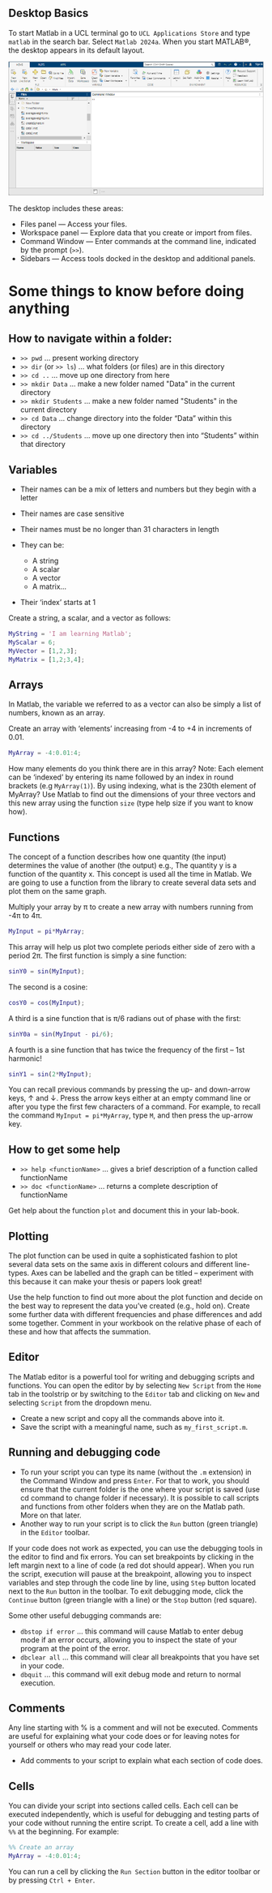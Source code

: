 ## Desktop Basics

To start Matlab in a UCL terminal go to `UCL Applications Store`
and type `matlab` in the search bar. Select `Matlab 2024a`.
When you start MATLAB®, the desktop appears in its default
layout.

![MATLAB desktop in its default layout. At the top is a toolstrip with tabs labeled Home, Plots, and Apps. The Files panel and the Workspace panel are open on the left side of the desktop. The Command Window is open above the bottom sidebar.](./desktop.png)

The desktop includes these areas:

* Files panel — Access your files.
* Workspace panel — Explore data that you create or import from
  files.
* Command Window — Enter commands at the command line, indicated by the
  prompt (`>>`).
* Sidebars — Access tools docked in the desktop and additional
  panels.


# Some things to know before doing anything

## How to navigate within a folder:

- `>> pwd` … present working directory
- `>> dir` (or `>> ls`) … what folders (or files) are in this directory
- `>> cd ..` … move up one directory from here
- `>> mkdir Data` … make a new folder named "Data" in the current directory
- `>> mkdir Students` … make a new folder named "Students" in the current directory
- `>> cd Data` … change directory into the folder “Data” within this directory
- `>> cd ../Students` … move up one directory then into “Students” within that directory


## Variables
- Their names can be a mix of letters and numbers but they begin with a letter
- Their names are case sensitive
- Their names must be no longer than 31 characters in length
- They can be:

    - A string
    - A scalar
    - A vector
    - A matrix…

- Their ‘index’ starts at 1

Create a string, a scalar, and a vector as follows:

```matlab
MyString = 'I am learning Matlab';
MyScalar = 6;
MyVector = [1,2,3];
MyMatrix = [1,2;3,4];
```

## Arrays

In Matlab, the variable we referred to as a vector can also be simply a list of numbers, known as an array.

Create an array with ‘elements’ increasing from -4 to +4 in increments of 0.01.

```matlab
MyArray = -4:0.01:4;
```

How many elements do you think there are in this array? Note: Each element can be ‘indexed’ by entering its name followed by an index in round brackets (e.g `MyArray(1)`). By using indexing, what is the 230th element of MyArray? Use Matlab to find out the dimensions of your three vectors and this new array using the function `size` (type help size if you want to know how).

## Functions

The concept of a function describes how one quantity (the input) determines the value of another (the output) e.g., The quantity y is a function of the quantity x. This concept is used all the time in Matlab. We are going to use a function from the library to create several data sets and plot them on the same graph.

Multiply your array by π to create a new array with numbers running from -4π to 4π.

```matlab
MyInput = pi*MyArray;
```

This array will help us plot two complete periods either side of zero with a period 2π. The first function is simply a sine function:

```matlab
sinY0 = sin(MyInput);
```

The second is a cosine:

```matlab
cosY0 = cos(MyInput);
```

A third is a sine function that is π/6 radians out of phase with the first:

```matlab
sinY0a = sin(MyInput - pi/6);
```

A fourth is a sine function that has twice the frequency of the first – 1st harmonic!

```matlab
sinY1 = sin(2*MyInput);
```

You can recall previous commands by pressing the up- and down-arrow
keys, ↑ and ↓. Press the arrow keys either at an empty
command line or after you type the first few characters of a command.
For example, to recall the command `MyInput = pi*MyArray`, type `M`,
and then press the up-arrow key.

## How to get some help

- `>> help <functionName>` … gives a brief description of a function called functionName
- `>> doc <functionName>` … returns a complete description of functionName

Get help about the function `plot` and document this in your lab-book.

## Plotting
The plot function can be used in quite a sophisticated fashion to plot several data sets on the same axis in different colours and different line-types. Axes can be labelled and the graph can be titled – experiment with this because it can make your thesis or papers look great!

Use the help function to find out more about the plot function and decide on the best way to represent the data you’ve created (e.g., hold on). Create some further data with different frequencies and phase differences and add some together. Comment in your workbook on the relative phase of each of these and how that affects the summation.

## Editor

The Matlab editor is a powerful tool for writing and debugging scripts and functions. You can open the editor by by selecting `New Script` from the `Home` tab in the toolstrip or by switching to the `Editor` tab and clicking on `New` and selecting `Script` from the dropdown menu.

- Create a new script and copy all the commands above into it.
- Save the script with a meaningful name, such as `my_first_script.m`.

## Running and debugging code

- To run your script you can type its name (without the `.m` extension) in the Command Window and press `Enter`. For that to work, you should ensure that the current folder is the one where your script is saved (use cd command to change folder if necessary). It is possible to call scripts and functions from other folders when they are on the Matlab path. More on that later.
- Another way to run your script is to click the `Run` button (green triangle) in the `Editor` toolbar.

If your code does not work as expected, you can use the debugging tools in the editor to find and fix errors. You can set breakpoints by clicking in the left margin next to a line of code (a red dot should appear). When you run the script, execution will pause at the breakpoint, allowing you to inspect variables and step through the code line by line, using `Step` button located next to the `Run` button in the toolbar. To exit debugging mode, click the `Continue` button (green triangle with a line) or the `Stop` button (red square).

Some other useful debugging commands are:

- `dbstop if error` … this command will cause Matlab to enter debug mode if an error occurs, allowing you to inspect the state of your program at the point of the error.
- `dbclear all` … this command will clear all breakpoints that you have set in your code.
- `dbquit` … this command will exit debug mode and return to normal execution.

## Comments

Any line starting with % is a comment and will not be executed. Comments are useful for explaining what your code does or for leaving notes for yourself or others who may read your code later.

- Add comments to your script to explain what each section of code does.

## Cells

You can divide your script into sections called cells. Each cell can be executed independently, which is useful for debugging and testing parts of your code without running the entire script.  To create a cell, add a line with `%%` at the beginning. For example:

```matlab 
%% Create an array
MyArray = -4:0.01:4;
```

You can run a cell by clicking the `Run Section` button in the editor toolbar or by pressing `Ctrl + Enter`.


<!-- Commented out for now as Copilot is not available in 2024a
### Copilot

Matlab Copilot is a built-in large language model (LLM) that can help you write code and explain bits of code that someone else wrote as well as error messages. It is available in Matlab versions 2025a and later so if you are using an older Matlab, you will not find it there. To open Copilot, click on the Copilot icon in the top right corner of the Matlab window.

![Copilot icon in the top right corner of the Matlab window.](./copilot.png)
 
A Copilot Chat window will open that works similarly to ChatGPT and other LLMs you might already be using, except it's more knowledgeable about Matlab programming. You can ask Copilot questions about your code, and it will try to help you understand it or suggest improvements.

You can also select a piece of code in the editor, right-click and select `Explain code` from the `Copilot` submenu. An explanation of the code will appear in the Copilot Chat window.

As you write your code, Copilot will suggest completions and improvements. You can accept these suggestions by pressing `Tab` or clicking on the suggestion. Make sure to review the suggestions carefully, as they may not always be correct or optimal.

- Repeat the exercise with plotting, asking Copilot for help.
-->
